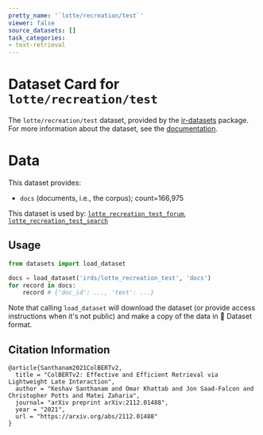 ```yaml
---
pretty_name: '`lotte/recreation/test`'
viewer: false
source_datasets: []
task_categories:
- text-retrieval
---
```


# Dataset Card for `lotte/recreation/test`

The `lotte/recreation/test` dataset, provided by the [ir-datasets](https://ir-datasets.com/) package.
For more information about the dataset, see the [documentation](https://ir-datasets.com/lotte#lotte/recreation/test).

# Data

This dataset provides:
 - `docs` (documents, i.e., the corpus); count=166,975


This dataset is used by: [`lotte_recreation_test_forum`](https://huggingface.co/datasets/irds/lotte_recreation_test_forum), [`lotte_recreation_test_search`](https://huggingface.co/datasets/irds/lotte_recreation_test_search)


## Usage

```python
from datasets import load_dataset

docs = load_dataset('irds/lotte_recreation_test', 'docs')
for record in docs:
    record # {'doc_id': ..., 'text': ...}

```

Note that calling `load_dataset` will download the dataset (or provide access instructions when it's not public) and make a copy of the
data in 🤗 Dataset format.

## Citation Information

```
@article{Santhanam2021ColBERTv2,
  title = "ColBERTv2: Effective and Efficient Retrieval via Lightweight Late Interaction",
  author = "Keshav Santhanam and Omar Khattab and Jon Saad-Falcon and Christopher Potts and Matei Zaharia", 
  journal= "arXiv preprint arXiv:2112.01488",
  year = "2021",
  url = "https://arxiv.org/abs/2112.01488"
}
```
